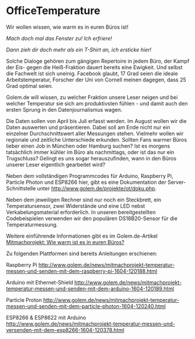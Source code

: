 # OfficeTemperature
Wir wollen wissen, wie warm es in euren Büros ist!

*Mach doch mal das Fenster zu! Ich erfriere!*

*Dann zieh dir doch mehr als ein T-Shirt an, ich ersticke hier!*

 Solche Dialoge gehören zum gängigen Repertoire in jedem Büro, der Kampf der Eis- gegen die Heiß-Fraktion dauert bereits eine Ewigkeit. Und selbst die Fachwelt ist sich uneinig. Facebook glaubt, 17 Grad seien die ideale Arbeitstemperatur, Forscher der Uni von Cornell meinen dagegen, dass 25 Grad optimal seien.

Golem.de will wissen, zu welcher Fraktion unsere Leser neigen und bei welcher Temperatur sie sich am produktivsten fühlen - und damit auch den ersten Sprung in den Datenjournalismus wagen.

Die Daten sollen von April bis Juli erfasst werden. Im August wollen wir die Daten auswerten und präsentieren. Dabei soll am Ende nicht nur ein einzelner Durchschnittswert aller Messungen stehen. Vielmehr wollen wir regionale und zeitliche Unterschiede erkunden. Sollten Fans warmer Büros lieber einen Job in München oder Hamburg suchen? Ist es morgens tatsächlich immer kühler im Büro als nachmittags, oder ist das nur ein Trugschluss? Gelingt es uns sogar herauszufinden, wann in den Büros unserer Leser eigentlich gearbeitet wird?

Neben dem vollständigen Programmcodes für Arduino, Raspberry Pi, Particle Photon und ESP8266 hier, gibt es eine Dokumentation der Server-Schnittstelle unter http://www.golem.de/projekte/ot/doku.php. 

Neben dem jeweiligen Rechner sind nur noch ein Steckbrett, ein Temperatursensor, zwei Widerstände und eine LED nebst Verkabelungsmaterial erforderlich. In unseren bereitgestellten Codebeispielen verwenden wir den populären DS18B20-Sensor für die Temperaturmessung.

Weitere einführende Informationen gibt es im Golem.de-Artikel [Mitmachprojekt: Wie warm ist es in euren Büros?](http://www.golem.de/news/mitmachprojekt-wie-warm-ist-es-in-euren-bueros-1604-120154.html)

Zu folgenden Plattformen sind bereits Anleitungen erschienen:

Raspberry Pi
http://www.golem.de/news/mitmachprojekt-temperatur-messen-und-senden-mit-dem-raspberry-pi-1604-120188.html

Arduino mit Ethernet-Shield
http://www.golem.de/news/mitmachprojekt-temperatur-messen-und-senden-mit-dem-arduino-1604-120189.html

Particle Proton
http://www.golem.de/news/mitmachprojekt-temperatur-messen-und-senden-mit-dem-particle-photon-1604-120240.html

ESP8266 & ESP8622 mit Arduino
http://www.golem.de/news/mitmachprojekt-temperatur-messen-und-versenden-mit-dem-esp8266-1604-120378.html
